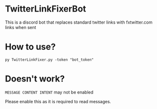 # TwitterLinkFixerBot
This is a discord bot that replaces standard twitter links with fxtwitter.com links when sent

# How to use?
```py TwitterLinkFixer.py -token "bot_token"```

# Doesn't work?
`MESSAGE CONTENT INTENT` may not be enabled

Please enable this as it is required to read messages.
